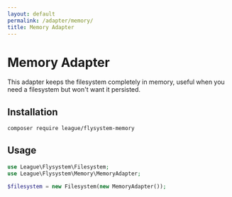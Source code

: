 ```yaml
---
layout: default
permalink: /adapter/memory/
title: Memory Adapter
---
```


# Memory Adapter

This adapter keeps the filesystem completely in memory, useful when you need a filesystem but won't want it persisted.

## Installation

~~~ bash
composer require league/flysystem-memory
~~~

## Usage

~~~ php
use League\Flysystem\Filesystem;
use League\Flysystem\Memory\MemoryAdapter;

$filesystem = new Filesystem(new MemoryAdapter());
~~~
